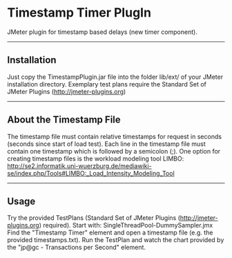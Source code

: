 Timestamp Timer PlugIn
==========================

JMeter plugin for timestamp based delays (new timer component).


------------------------
Installation
------------------------
Just copy the TimestampPlugin.jar file into the folder lib/ext/ of your JMeter installation directory.
Exemplary test plans require the Standard Set of JMeter Plugins (http://jmeter-plugins.org)

------------------------
About the Timestamp File
------------------------
The timestamp file must contain relative timestamps for request in seconds (seconds since start of load test). 
Each line in the timestamp file must contain one timestamp which is followed by a semicolon (;).
One option for creating timestamp files is the workload modeling tool LIMBO:
http://se2.informatik.uni-wuerzburg.de/mediawiki-se/index.php/Tools#LIMBO:_Load_Intensity_Modeling_Tool


------------------------
Usage
------------------------
Try the provided TestPlans (Standard Set of JMeter Plugins (http://jmeter-plugins.org) required).
Start with: SingleThreadPool-DummySampler.jmx
Find the "Timestamp Timer" element and open a timestamp file (e.g. the provided timestamps.txt).
Run the TestPlan and watch the chart provided by the "jp@gc - Transactions per Second" element.
